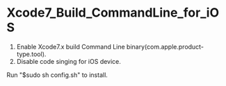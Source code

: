 # Xcode7_Build_CommandLine_for_iOS

1. Enable Xcode7.x build Command Line binary(com.apple.product-type.tool).
2. Disable code singing for iOS device.

Run "$sudo sh config.sh" to install.
